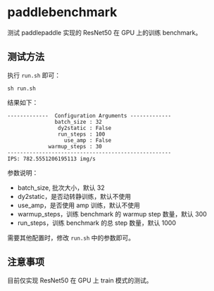 # paddlebenchmark

测试 paddlepaddle 实现的 ResNet50 在 GPU 上的训练 benchmark。

## 测试方法

执行 `run.sh` 即可：
```
sh run.sh
```
结果如下：
```
-------------  Configuration Arguments -------------
               batch_size : 32
                dy2static : False
                run_steps : 100
                  use_amp : False
             warmup_steps : 30
----------------------------------------------------
IPS: 782.5551206195113 img/s
```
参数说明：
- batch_size, 批次大小，默认 32
- dy2static，是否动转静训练，默认不使用
- use_amp，是否使用 amp 训练，默认不使用 
- warmup_steps，训练 benchmark 的 warmup step 数量，默认 300
- run_steps，训练 benchmark 的总 step 数量，默认 1000

需要其他配置时，修改 `run.sh` 中的参数即可。

## 注意事项

目前仅实现 ResNet50 在 GPU 上 train 模式的测试。
